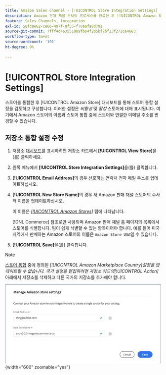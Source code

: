 ```yaml
---
title: Amazon Sales Channel - [!UICONTROL Store Integration Settings]
description: Amazon 판매 채널 온보딩 프로세스를 완료한 후 [!UICONTROL Amazon Store] 대시보드를 통해 스토어 통합 설정을 검토하고 구성합니다
feature: Sales Channels, Integration
exl-id: 58fc8e62-ce66-497f-8f55-f70aafa8d791
source-git-commit: 7fff4c463551089fb64f2d5bf7bf23f272ce4663
workflow-type: tm+mt
source-wordcount: '191'
ht-degree: 0%

---
```


# [!UICONTROL Store Integration Settings]

스토어를 통합한 후 [!UICONTROL Amazon Store] 대시보드를 통해 스토어 통합 설정을 검토하고 구성합니다. 이러한 설정은 *비활성* 및 *활성* 스토어에 대해 표시됩니다. 여기에서 Amazon 스토어의 이름과 스토어 통합 중에 스토어와 연결한 이메일 주소를 변경할 수 있습니다.

## 저장소 통합 설정 수정

1. 저장소 [대시보드](./amazon-store-dashboard.md)를 표시하려면 저장소 카드에서 **[!UICONTROL View Store]**&#x200B;을(를) 클릭하세요.

1. 왼쪽 메뉴에서 **[!UICONTROL Store Integration Settings]**&#x200B;을(를) 클릭합니다.

1. **[!UICONTROL Email Address]**&#x200B;의 경우 선호하는 연락처 전자 메일 주소를 업데이트하십시오.

1. **[!UICONTROL New Store Name]**&#x200B;의 경우 새 Amazon 판매 채널 스토어의 수사적 이름을 업데이트하십시오.

   이 이름은 [_[!UICONTROL Amazon Stores]_](./managing-stores.md) 탭에 나타납니다.

   [!DNL Commerce] 참조로만 사용되며 Amazon 판매 채널 홈 페이지의 목록에서 스토어를 식별합니다. 팀이 쉽게 식별할 수 있는 항목이어야 합니다. 예를 들어 미국 지역에서 판매하는 Amazon 스토어의 이름은 `Amazon Store USA`일 수 있습니다.

1. **[!UICONTROL Save]**&#x200B;을(를) 클릭합니다.

>[!NOTE]
>
>[스토어 통합](./store-integration.md) 중에 정의된 _[!UICONTROL Amazon Marketplace Country]_설정을 업데이트할 수 없습니다. 국가 설정을 편집하려면 저장소 카드의_[!UICONTROL Action]_ 아래에서 저장소를 삭제하고 다른 국가의 저장소를 추가해야 합니다.

![통합 설정 저장](assets/amazon-store-settings.png){width="600" zoomable="yes"}
